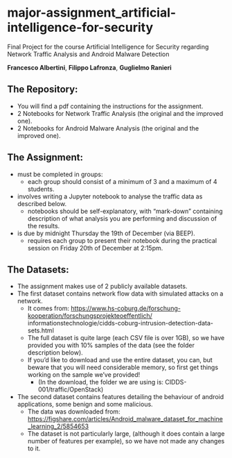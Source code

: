 # major-assignment_artificial-intelligence-for-security
Final Project for the course Artificial Intelligence for Security regarding Network Traffic Analysis and Android Malware Detection

**Francesco Albertini**, **Filippo Lafronza**, **Guglielmo Ranieri**

## The Repository:
- You will find a pdf containing the instructions for the assignment. 
- 2 Notebooks for Network Traffic Analysis (the original and the improved one).
- 2 Notebooks for Android Malware Analysis (the original and the improved one).

## The Assignment:

- must be completed in groups:
  - each group should consist of a minimum of 3 and a maximum of 4 students.
- involves writing a Jupyter notebook to analyse the traffic data as described below.
  - notebooks should be self-explanatory, with “mark-down” containing description of what
analysis you are performing and discussion of the results.
- is due by midnight Thursday the 19th of December (via BEEP).
  - requires each group to present their notebook during the practical session on Friday 20th of
December at 2:15pm.

## The Datasets:

- The assignment makes use of 2 publicly available datasets.
- The first dataset contains network flow data with simulated attacks on a network.
  - It comes from: https://www.hs-coburg.de/forschung-kooperation/forschungsprojekteoeffentlich/
informationstechnologie/cidds-coburg-intrusion-detection-data-sets.html
  - The full dataset is quite large (each CSV file is over 1GB), so we have provided you with
10% samples of the data (see the folder description below).
  - If you’d like to download and use the entire dataset, you can, but beware that you will
need considerable memory, so first get things working on the sample we’ve provided!
    - (In the download, the folder we are using is: CIDDS-001/traffic/OpenStack)
- The second dataset contains features detailing the behaviour of android applications, some benign
and some malicious.
  - The data was downloaded from:
https://figshare.com/articles/Android_malware_dataset_for_machine_learning_2/5854653
  - The dataset is not particularly large, (although it does contain a large number of features
per example), so we have not made any changes to it.

